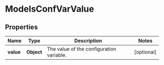 

# ModelsConfVarValue


## Properties

| Name | Type | Description | Notes |
|------------ | ------------- | ------------- | -------------|
|**value** | **Object** | The value of the configuration variable. |  [optional] |



